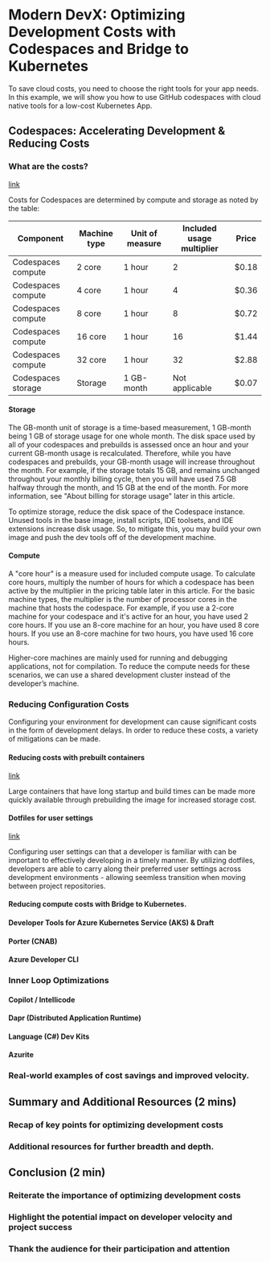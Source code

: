 # Modern DevX: Optimizing Development Costs with Codespaces and Bridge to Kubernetes

To save cloud costs, you need to choose the right tools for your app needs. In this example, we will show you how to use GitHub codespaces with cloud native tools for a low-cost Kubernetes App.

## Codespaces: Accelerating Development & Reducing Costs

### What are the costs?
[link](https://docs.github.com/en/billing/managing-billing-for-github-codespaces/about-billing-for-github-codespaces) 

Costs for Codespaces are determined by compute and storage as noted by the table:

| Component | Machine type | Unit of measure | Included usage multiplier | Price |
|-----------|--------------|-----------------|---------------------------|-------|
| Codespaces compute | 2 core | 1 hour | 2 | $0.18 |
| Codespaces compute | 4 core | 1 hour | 4 | $0.36 |
| Codespaces compute | 8 core | 1 hour | 8 | $0.72 |
| Codespaces compute | 16 core | 1 hour | 16 | $1.44 |
| Codespaces compute | 32 core | 1 hour | 32 | $2.88 |
| Codespaces storage | Storage | 1 GB-month | Not applicable | $0.07 |

#### Storage

The GB-month unit of storage is a time-based measurement, 1 GB-month being 1 GB of storage usage for one whole month. The disk space used by all of your codespaces and prebuilds is assessed once an hour and your current GB-month usage is recalculated. Therefore, while you have codespaces and prebuilds, your GB-month usage will increase throughout the month. For example, if the storage totals 15 GB, and remains unchanged throughout your monthly billing cycle, then you will have used 7.5 GB halfway through the month, and 15 GB at the end of the month. For more information, see "About billing for storage usage" later in this article.

To optimize storage, reduce the disk space of the Codespace instance. Unused tools in the base image, install scripts, IDE toolsets, and IDE extensions increase disk usage. So, to mitigate this, you may build your own image and push the dev tools off of the development machine.

#### Compute

A "core hour" is a measure used for included compute usage. To calculate core hours, multiply the number of hours for which a codespace has been active by the multiplier in the pricing table later in this article. For the basic machine types, the multiplier is the number of processor cores in the machine that hosts the codespace. For example, if you use a 2-core machine for your codespace and it's active for an hour, you have used 2 core hours. If you use an 8-core machine for an hour, you have used 8 core hours. If you use an 8-core machine for two hours, you have used 16 core hours.

Higher-core machines are mainly used for running and debugging applications, not for compilation. To reduce the compute needs for these scenarios, we can use a shared development cluster instead of the developer’s machine.

### Reducing Configuration Costs

Configuring your environment for development can cause significant costs in the form of development delays. In order to reduce these costs, a variety of mitigations can be made.

#### Reducing costs with prebuilt containers

[link](https://docs.github.com/en/codespaces/prebuilding-your-codespaces/about-github-codespaces-prebuilds) 

Large containers that have long startup and build times can be made more quickly available through prebuilding the image for increased storage cost.

#### Dotfiles for user settings

[link](https://dotfiles.github.io/)

Configuring user settings can that a developer is familiar with can be important to effectively developing in a timely manner. By utilizing dotfiles, developers are able to carry along their preferred user settings across development environments - allowing seemless transition when moving between project repositories.

   #### Reducing compute costs with Bridge to Kubernetes.

   #### Developer Tools for Azure Kubernetes Service (AKS) & Draft
   
   #### Porter (CNAB)
   
   #### Azure Developer CLI

   ### Inner Loop Optimizations
   
   #### Copilot / Intellicode

   #### Dapr (Distributed Application Runtime)

   #### Language (C#) Dev Kits

   #### Azurite	 

   ### Real-world examples of cost savings and improved velocity.


## Summary and Additional Resources (2 mins)

   ### Recap of key points for optimizing development costs

   ### Additional resources for further breadth and depth.

## Conclusion (2 min)

   ### Reiterate the importance of optimizing development costs

   ### Highlight the potential impact on developer velocity and project success

   ### Thank the audience for their participation and attention
